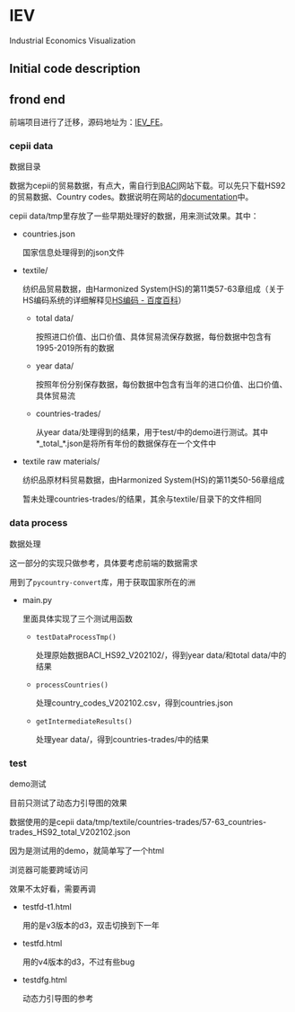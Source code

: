 # IEV
Industrial Economics Visualization

## Initial code description

## frond end
前端项目进行了迁移，源码地址为：[IEV_FE](https://github.com/xutong8/IEV_FE)。
### cepii data

数据目录

数据为cepii的贸易数据，有点大，需自行到[BACI](http://cepii.fr/CEPII/en/bdd_modele/presentation.asp?id=37)网站下载。可以先只下载HS92的贸易数据、Country codes。数据说明在网站的[documentation](http://www.cepii.fr/DATA_DOWNLOAD/baci/doc/DescriptionBACI.html)中。

cepii data/tmp里存放了一些早期处理好的数据，用来测试效果。其中：

- countries.json

	国家信息处理得到的json文件

- textile/

	纺织品贸易数据，由Harmonized System(HS)的第11类57-63章组成（关于HS编码系统的详细解释见[HS编码 - 百度百科](https://baike.baidu.com/item/HS%E7%BC%96%E7%A0%81/1532725?fr=aladdin)）

	- total data/

		按照进口价值、出口价值、具体贸易流保存数据，每份数据中包含有1995-2019所有的数据

	- year data/

		按照年份分别保存数据，每份数据中包含有当年的进口价值、出口价值、具体贸易流
	
	- countries-trades/

		从year data/处理得到的结果，用于test/中的demo进行测试。其中\*\_total\_\*.json是将所有年份的数据保存在一个文件中

- textile raw materials/

	纺织品原材料贸易数据，由Harmonized System(HS)的第11类50-56章组成

	暂未处理countries-trades/的结果，其余与textile/目录下的文件相同

### data process

数据处理

这一部分的实现只做参考，具体要考虑前端的数据需求

用到了`pycountry-convert`库，用于获取国家所在的洲

- main.py

	里面具体实现了三个测试用函数

	- `testDataProcessTmp()`

		处理原始数据BACI\_HS92\_V202102/，得到year data/和total data/中的结果

	- `processCountries()`

		处理country\_codes\_V202102.csv，得到countries.json

	- `getIntermediateResults()`

		处理year data/，得到countries-trades/中的结果

### test

demo测试

目前只测试了动态力引导图的效果

数据使用的是cepii data/tmp/textile/countries-trades/57-63\_countries-trades\_HS92\_total\_V202102.json

因为是测试用的demo，就简单写了一个html

浏览器可能要跨域访问

效果不太好看，需要再调

- testfd-t1.html

	用的是v3版本的d3，双击切换到下一年

- testfd.html

	用的v4版本的d3，不过有些bug

- testdfg.html

	动态力引导图的参考


